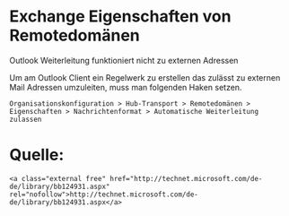 # Exchange Eigenschaften von Remotedomänen

Outlook Weiterleitung funktioniert nicht zu externen Adressen

Um am Outlook Client ein Regelwerk zu erstellen das zulässt zu externen Mail Adressen umzuleiten, muss man folgenden Haken setzen.

```
Organisationskonfiguration > Hub-Transport > Remotedomänen > Eigenschaften > Nachrichtenformat > Automatische Weiterleitung zulassen
```

# <span class="mw-headline" id="bkmrk-quelle%3A-1">Quelle:</span>

```
<a class="external free" href="http://technet.microsoft.com/de-de/library/bb124931.aspx" rel="nofollow">http://technet.microsoft.com/de-de/library/bb124931.aspx</a>
```